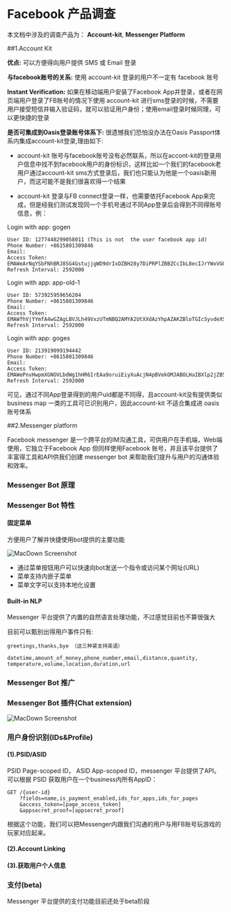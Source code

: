 # Facebook 产品调查

本文档中涉及的调查产品为： **Account-kit**, **Messenger Platform**

##1.Account Kit

**优点:** 可以方便得向用户提供 SMS 或 Email 登录

**与facebook账号的关系:**  使用 account-kit 登录的用户不一定有 facebook 账号

**Instant Verification:**  如果在移动端用户安装了Facebook App并登录，或者在网页端用户登录了FB账号的情况下使用 account-kit 进行sms登录的时候，不需要用户接受短信并输入验证码，就可以验证用户身份；使用email登录时候同理，可以更快捷的登录

**是否可集成到Oasis登录账号体系下:** 很遗憾我们恐怕没办法在Oasis Passport体系内集成account-kit登录,理由如下:

* account-kit 账号与facebook账号没有必然联系，所以在accont-kit的登录用户信息中找不到facebook用户的身份标识，这样比如一个我们的facebook老用户通过account-kit sms方式登录后，我们也只能认为他是一个oasis新用户，而这可能不是我们很喜欢得一个结果

* account-kit 登录与FB connect登录一样，也需要依托Facebook App来完成，但是经我们测试发现同一个手机号通过不同App登录后会得到不同得账号信息，例：

Login with app: gogen

```ret1
User ID: 1277448299058011 (This is not  the user facebook app id)
Phone Number: +8615801309846
Email:
Access Token: EMAWeArNqYSbFNhBRJ8SG4GstujjgWD9drIxDZBH28y7DiPRPlZBBZCcIbL8ecIJrYWxVGQHPjY9ZAClykym3BArlce3RfXK3l9m3NdhdcWZB2f66NdilFqly1J90v9UTrn0WC8IoK6dso7W25uY04Sg0hQIR4SmtEZD
Refresh Interval: 2592000
```

Login with app: app-old-1

```ret2
User ID: 573925959656204
Phone Number: +8615801309846
Email:
Access Token: EMAWfhVjYYmfA4wGZAgLBVJLh49VxzUTmNBQ2AMYA2UtXXdAzYhpAZAKZBloTGIcSyvdeXSUSQtD9jw35YzLLtFxnBt64JjZCYVA4ZCJphZB98DwZAUn9s3ZCftsZCueZAcCorpstZBJ4wjisubmo2b3wPiu4gy3eMZCZCRhJUZD
Refresh Interval: 2592000
```

Login with app: goges

```ret3
User ID: 213919099194442
Phone Number: +8615801309846
Email:
Access Token: EMAWePnvHwpmXGNOVLbdWg1hHR6IrEAa9oruiEiyXuAcjN4pBVekOMJABOLHaIBXlp2jZB5hLh9iz6ll5hxg3u2Wn3vop1PdVVJrFZC9qruFSYbhNDmhaIpAhUrYAdXNpCaDA4QBfzVSKewIBcdQeYHobjc78hgZD
Refresh Interval: 2592000
```

可见，通过不同App登录得到的用户uid都是不同得，且account-kit没有提供类似business map 一类的工具可已识别用户，因此account-kit 不适合集成进 oasis 账号体系


##2.Messenger platform

Facebook messenger 是一个跨平台的IM沟通工具，可供用户在手机端，Web端使用，它独立于Facebook App 但同样使用Facebook 账号，并且该平台提供了丰富得工具和API供我们创建 messenger bot 来帮助我们提升与用户的沟通体验和效率。

### Messenger Bot 原理

### Messenger Bot 特性

#### 固定菜单
方便用户了解并快捷使用bot提供的主要功能

![MacDown Screenshot](http://xuchang-stat.oasgames.com/doc/img/a5.png)

* 通过菜单按钮用户可以快速向bot发送一个指令或访问某个网址(URL)
* 菜单支持内嵌子菜单
* 菜单文字可以支持本地化设置


#### Built-in NLP
Messenger 平台提供了内置的自然语言处理功能，不过感觉目前也不算很强大

目前可以甄别出得用户事件只有:

```
greetings,thanks,bye （这三种紧支持英语）
```
```
datetime,amount_of_money,phone_number,email,distance,quantity,
temperature,volume,location,duration,url
```

### Messenger Bot 推广

### Messenger Bot 插件(Chat extension)

![MacDown Screenshot](http://xuchang-stat.oasgames.com/doc/img/a7.png)

### 用户身份识别(IDs&Profile)

#### (1).PSID/ASID

PSID Page-scoped ID， ASID App-scoped ID，messenger 平台提供了API。可以根据 PSID 获取用户在一个business内所有AppID：

```
GET /{user-id}
    ?fields=name,is_payment_enabled,ids_for_apps,ids_for_pages
    &access_token=[page_access_token]
    &appsecret_proof=[appsecret_proof]
```

根据这个功能，我们可以把Messenger内跟我们沟通的用户与用FB账号玩游戏的玩家对应起来。

#### (2).Account Linking
#### (3).获取用户个人信息

### 支付(beta)

Messenger 平台提供的支付功能目前还处于beta阶段


